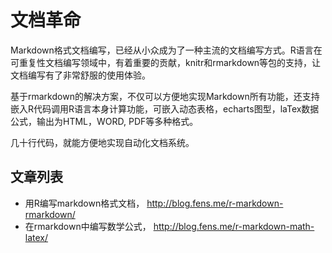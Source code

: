 # 文档革命

Markdown格式文档编写，已经从小众成为了一种主流的文档编写方式。R语言在可重复性文档编写领域中，有着重要的贡献，knitr和rmarkdown等包的支持，让文档编写有了非常舒服的使用体验。

基于rmarkdown的解决方案，不仅可以方便地实现Markdown所有功能，还支持嵌入R代码调用R语言本身计算功能，可嵌入动态表格，echarts图型，laTex数据公式，输出为HTML，WORD, PDF等多种格式。

几十行代码，就能方便地实现自动化文档系统。


## 文章列表

+ 用R编写markdown格式文档， <http://blog.fens.me/r-markdown-rmarkdown/>
+ 在rmarkdown中编写数学公式， <http://blog.fens.me/r-markdown-math-latex/>
